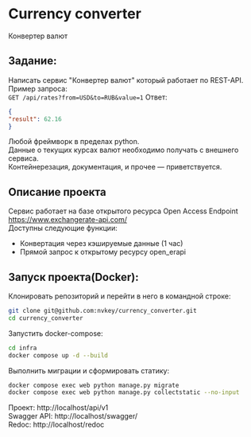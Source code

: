 # Currency converter
Конвертер валют
## Задание:
Написать сервис "Конвертер валют" который работает по REST-API.
Пример запроса:  
```GET /api/rates?from=USD&to=RUB&value=1```
Ответ:  
```json
{
"result": 62.16
}
```
Любой фреймворк в пределах python.  
Данные о текущих курсах валют необходимо получать с внешнего сервиса.  
Контейнерезация, документация, и прочее — приветствуется.  

## Описание проекта
Сервис работает на базе открытого ресурса Open Access Endpoint  
https://www.exchangerate-api.com/  
Доступны следующие функции:  
- Конвертация через кэшируемые данные (1 час)
- Прямой запрос к открытому ресурсу open_erapi

## Запуск проекта(Docker):
Клонировать репозиторий и перейти в него в командной строке:
``` bash
git clone git@github.com:nvkey/currency_converter.git
cd currency_converter
```

Запустить docker-compose:
``` bash
cd infra
docker compose up -d --build
```

Выполнить миграции и сформировать статику:
``` bash
docker compose exec web python manage.py migrate
docker compose exec web python manage.py collectstatic --no-input 
```
Проект: http://localhost/api/v1  
Swagger API: http://localhost/swagger/  
Redoc: http://localhost/redoc